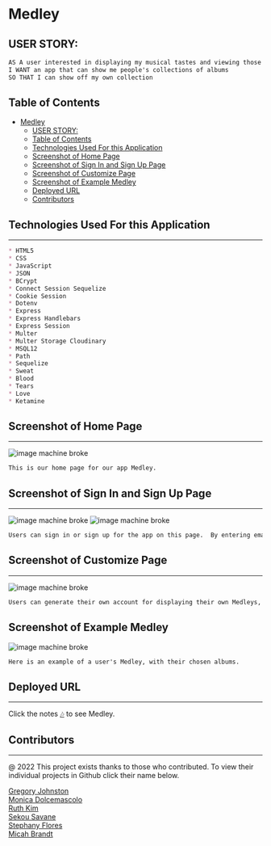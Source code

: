 # Medley

## USER STORY:

```md
AS A user interested in displaying my musical tastes and viewing those of others
I WANT an app that can show me people's collections of albums
SO THAT I can show off my own collection
```

## Table of Contents
- [Medley](#medley)
  - [USER STORY:](#user-story)
  - [Table of Contents](#table-of-contents)
  - [Technologies Used For this Application](#technologies-used-for-this-application)
  - [Screenshot of Home Page](#screenshot-of-home-page)
  - [Screenshot of Sign In and Sign Up Page](#screenshot-of-sign-in-and-sign-up-page)
  - [Screenshot of Customize Page](#screenshot-of-customize-page)
  - [Screenshot of Example Medley](#screenshot-of-example-medley)
  - [Deployed URL](#deployed-url)
  - [Contributors](#contributors)

## Technologies Used For this Application

---
```md
* HTML5
* CSS 
* JavaScript
* JSON
* BCrypt
* Connect Session Sequelize
* Cookie Session
* Dotenv
* Express
* Express Handlebars
* Express Session
* Multer
* Multer Storage Cloudinary
* MSQL12
* Path
* Sequelize
* Sweat
* Blood
* Tears
* Love
* Ketamine
```

## Screenshot of Home Page
---
<img src="https://media.tenor.com/gccZN-BaPMkAAAAd/bigfoot-taco.gif" alt="image machine broke"/>

```md
This is our home page for our app Medley.
```

## Screenshot of Sign In and Sign Up Page
---
<img src="https://media.tenor.com/gccZN-BaPMkAAAAd/bigfoot-taco.gif" alt="image machine broke"/>
<img src="https://media.tenor.com/gccZN-BaPMkAAAAd/bigfoot-taco.gif" alt="image machine broke"/>


```md
Users can sign in or sign up for the app on this page.  By entering email information and password a user can make an account or sign into an existing account.
```


## Screenshot of Customize Page
---
<img src="https://media.tenor.com/gccZN-BaPMkAAAAd/bigfoot-taco.gif" alt="image machine broke"/>

```md
Users can generate their own account for displaying their own Medleys, and for viewing other people's Medleys.
```

## Screenshot of Example Medley

<img src="https://media.tenor.com/gccZN-BaPMkAAAAd/bigfoot-taco.gif" alt="image machine broke"/>

```md
Here is an example of a user's Medley, with their chosen albums.
```

## Deployed URL
---

Click the notes [🎶](http://www.staggeringbeauty.com/)  to see Medley.


## Contributors
---
@ 2022 This project exists thanks to those who contributed. To view their individual projects in Github click their name below. <br>
<!-- Insert image here -->
<a href="https://github.com/CoffeeEyes28"> Gregory Johnston </a><br>
<a href="https://github.com/monicadolce"> Monica Dolcemascolo </a><br>
<a href="https://github.com/leanonruthie"> Ruth Kim </a><br>
<a href="https://github.com/ssavane26">Sekou Savane</a><br>
<a href="https://github.com/sflores926">Stephany Flores</a><br>
<a href="https://github.com/MBrandt6789">Micah Brandt</a><br>
